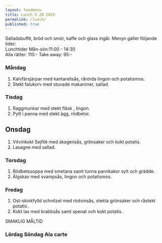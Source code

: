 ```yaml
---
layout: foodmenu
title: Lunch V.28 2025
permalink: /lunch/
published: true
---
```

Salladsbuffé, bröd och smör, kaffe och glass ingår.
Menyn gäller följande tider:  
Lunchtider  Mån-sön:11:00 - 14:30  
Alla rätter: 110:- Take away: 95:-
                                
### Måndag

1. Kalvfärsjärpar med kantarellsås, rårörda lingon och potatismos.
2. Stekt falukorv med stuvade makaroner, sallad.

### Tisdag

1. Raggmunkar med stekt fläsk , lingon.
2. Pytt i panna med stekt ägg, rödbetor.

## Onsdag
1. Vitvinkokt Sejfilé med skagensås, grönsaker och kokt potatis. 
2. Lasagne med sallad. 

### Torsdag

1. Rödbetssoppa med smetana samt tunna pannkakor sylt och grädde. 
2. Älgskav med svampsås, lingon och potatismos.

### Fredag  

1. Ost-skinkfylld schnitzel med rödvinsås, stekta grönsaker och råstekt potatis .
2. Kokt lax med krabbsås samt spenat och kokt potatis.

SMAKLIG MÅLTID  

### Lördag Söndag Ala carte





    
       
    

   
    
   
     
